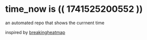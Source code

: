 # time_now is (( 1741525200552 ))

an automated repo that shows the currnent time

inspired by [breakingheatmap](https://github.com/breakingheatmap/breakingheatmap)